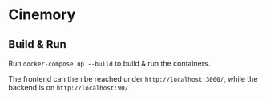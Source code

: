 # Cinemory

## Build & Run

Run `docker-compose up --build` to build & run the containers.

The frontend can then be reached under `http://localhost:3000/`, while the backend is on `http://localhost:90/`
